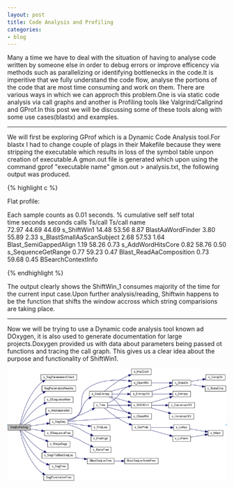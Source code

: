 ```yaml
---
layout: post
title: Code Analysis and Profiling
categories:
- blog
---
```


Many a time we have to deal with the situation of having to analyse code written by someone else in order to debug errors or improve efficency via methods such as parallelizing or identifying bottlenecks in the code.It is imperitive that we fully understand the code flow, analyse the portions of the code that are most time consuming and work on them.
There are various ways in which we can approch this problem.One is via static code analysis via call graphs and another is Profiling tools like Valgrind/Callgrind and GProf.In this post we will be discussing some of these tools along with some use cases(blastx) and examples.

---

We will first be exploring GProf which is a Dynamic Code Analysis tool.For blastx I had to change couple of plags in their Makefile because they were stripping the executable which results in loss of the symbol table unpon creation of executable.A gmon.out file is generated which upon using the command gprof "executable name" gmon.out > analysis.txt, the following output was produced.

{% highlight c %}

Flat profile:

Each sample counts as 0.01 seconds.
  %   cumulative   self              self     total           
 time   seconds   seconds    calls  Ts/call  Ts/call  name    
 72.97     44.69    44.69                             s_ShiftWin1
 14.48     53.56     8.87                             BlastAaWordFinder
  3.80     55.89     2.33                             s_BlastSmallAaScanSubject
  2.68     57.53     1.64                             Blast_SemiGappedAlign
  1.19     58.26     0.73                             s_AddWordHitsCore
  0.82     58.76     0.50                             s_SequenceGetRange
  0.77     59.23     0.47                             Blast_ReadAaComposition
  0.73     59.68     0.45                             BSearchContextInfo

{% endhighlight %}

The output clearly shows the ShiftWin_1 consumes majority of the time for the current input case.Upon further analysis/reading, Shiftwin happens to be the function that shifts the window accross which string comparisions are taking place.

---

Now we will be trying to use a Dynamic code analysis tool known ad DOxygen, it is also used to generate documentation for large projects.Doxygen provided us with data about parameters being passed ot functions and tracing the call graph.
This gives us a clear idea about the purpose and functionality of ShiftWin1.

![Cloudflare architecture](/assets/shiftwin.png)

